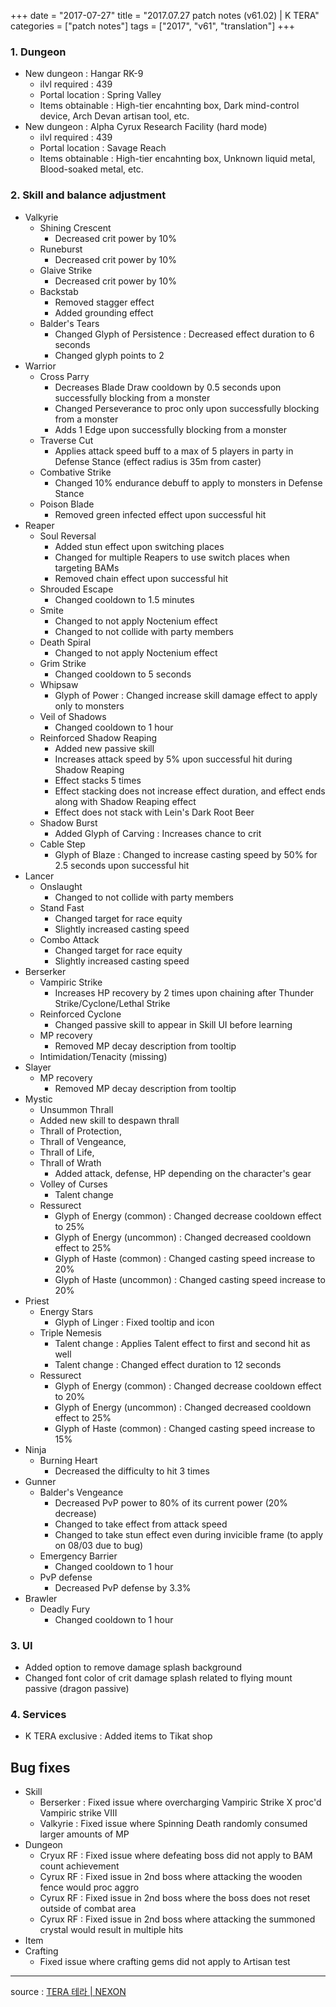 +++
date = "2017-07-27"
title = "2017.07.27 patch notes (v61.02) | K TERA"
categories = ["patch notes"]
tags = ["2017", "v61", "translation"]
+++

### **1.** Dungeon
- New dungeon : Hangar RK-9
  - ilvl required : 439
  - Portal location : Spring Valley
  - Items obtainable : High-tier encahnting box, Dark mind-control device, Arch Devan artisan tool, etc.
- New dungeon : Alpha Cyrux Research Facility (hard mode)
  - ilvl required : 439
  - Portal location : Savage Reach
  - Items obtainable : High-tier encahnting box, Unknown liquid metal, Blood-soaked metal, etc.

### **2.** Skill and balance adjustment
- Valkyrie
  - Shining Crescent
    - Decreased crit power by 10%
  - Runeburst
    - Decreased crit power by 10%
  - Glaive Strike
    - Decreased crit power by 10%
  - Backstab
    - Removed stagger effect
    - Added grounding effect
  - Balder's Tears
    - Changed Glyph of Persistence : Decreased effect duration to 6 seconds
    - Changed glyph points to 2
- Warrior
  - Cross Parry
    - Decreases Blade Draw cooldown by 0.5 seconds upon successfully blocking from a monster
    - Changed Perseverance to proc only upon successfully blocking from a monster
    - Adds 1 Edge upon successfully blocking from a monster
  - Traverse Cut
    - Applies attack speed buff to a max of 5 players in party in Defense Stance (effect radius is 35m from caster)
  - Combative Strike
    - Changed 10% endurance debuff to apply to monsters in Defense Stance
  - Poison Blade
    - Removed green infected effect upon successful hit
- Reaper
  - Soul Reversal
    - Added stun effect upon switching places
    - Changed for multiple Reapers to use switch places when targeting BAMs
    - Removed chain effect upon successful hit
  - Shrouded Escape
    - Changed cooldown to 1.5 minutes
  - Smite
    - Changed to not apply Noctenium effect
    - Changed to not collide with party members
  - Death Spiral
    - Changed to not apply Noctenium effect
  - Grim Strike
    - Changed cooldown to 5 seconds
  - Whipsaw
    - Glyph of Power : Changed increase skill damage effect to apply only to monsters
  - Veil of Shadows
    - Changed cooldown to 1 hour
  - Reinforced Shadow Reaping
    - Added new passive skill
    - Increases attack speed by 5% upon successful hit during Shadow Reaping
    - Effect stacks 5 times
    - Effect stacking does not increase effect duration, and effect ends along with Shadow Reaping effect
    - Effect does not stack with Lein's Dark Root Beer
  - Shadow Burst
    - Added Glyph of Carving : Increases chance to crit
  - Cable Step
    - Glyph of Blaze : Changed to increase casting speed by 50% for 2.5 seconds upon successful hit
- Lancer
  - Onslaught
    - Changed to not collide with party members
  - Stand Fast
    - Changed target for race equity
    - Slightly increased casting speed
  - Combo Attack
    - Changed target for race equity
    - Slightly increased casting speed
- Berserker
  - Vampiric Strike
    - Increases HP recovery by 2 times upon chaining after Thunder Strike/Cyclone/Lethal Strike
  - Reinforced Cyclone
    - Changed passive skill to appear in Skill UI before learning
  - MP recovery
    - Removed MP decay description from tooltip
  - Intimidation/Tenacity (missing)
- Slayer
  - MP recovery
    - Removed MP decay description from tooltip
- Mystic
  - Unsummon Thrall
  - Added new skill to despawn thrall
  - Thrall of Protection,
  - Thrall of Vengeance,
  - Thrall of Life,
  - Thrall of Wrath
    - Added attack, defense, HP depending on the character's gear
  - Volley of Curses
    - Talent change
  - Ressurect
    - Glyph of Energy (common) : Changed decrease cooldown effect to 25%
    - Glyph of Energy (uncommon) : Changed decreased cooldown effect to 25%
    - Glyph of Haste (common) : Changed casting speed increase to 20%
    - Glyph of Haste (uncommon) : Changed casting speed increase to 20%
- Priest
  - Energy Stars
    - Glyph of Linger : Fixed tooltip and icon
  - Triple Nemesis
    - Talent change : Applies Talent effect to first and second hit as well
    - Talent change : Changed effect duration to 12 seconds
  - Ressurect
    - Glyph of Energy (common) : Changed decrease cooldown effect to 20%
    - Glyph of Energy (uncommon) : Changed decreased cooldown effect to 25%
    - Glyph of Haste (common) : Changed casting speed increase to 15%
- Ninja
  - Burning Heart
    - Decreased the difficulty to hit 3 times
- Gunner
  - Balder's Vengeance
    - Decreased PvP power to 80% of its current power (20% decrease)
    - Changed to take effect from attack speed
    - Changed to take stun effect even during invicible frame (to apply on 08/03 due to bug)
  - Emergency Barrier
    - Changed cooldown to 1 hour
  - PvP defense
    - Decreased PvP defense by 3.3%
- Brawler
  - Deadly Fury
    - Changed cooldown to 1 hour

### **3.** UI
- Added option to remove damage splash background
- Changed font color of crit damage splash related to flying mount passive (dragon passive)

### **4.** Services
- K TERA exclusive : Added items to Tikat shop

## Bug fixes

- Skill
  - Berserker : Fixed issue where overcharging Vampiric Strike X proc'd Vampiric strike VIII
  - Valkyrie : Fixed issue where Spinning Death randomly consumed larger amounts of MP
- Dungeon
  - Cryux RF : Fixed issue where defeating boss did not apply to BAM count achievement
  - Cyrux RF : Fixed issue in 2nd boss where attacking the wooden fence would proc aggro
  - Cyrux RF : Fixed issue in 2nd boss where the boss does not reset outside of combat area
  - Cyrux RF : Fixed issue in 2nd boss where attacking the summoned crystal would result in multiple hits
- Item
- Crafting
  - Fixed issue where crafting gems did not apply to Artisan test

----

source : [TERA 테라 | NEXON](http://tera.nexon.com/news/update/view.aspx?n4articlesn=289)
